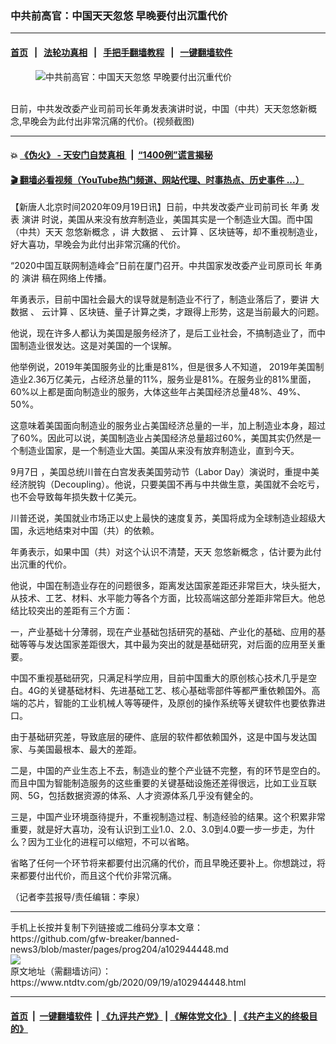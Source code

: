 ### 中共前高官：中国天天忽悠 早晚要付出沉重代价
------------------------

#### [首页](https://github.com/gfw-breaker/banned-news3/blob/master/README.md) &nbsp;&nbsp;|&nbsp;&nbsp; [法轮功真相](https://github.com/begood0513/basic/blob/master/README.md)  &nbsp;&nbsp;|&nbsp;&nbsp; [手把手翻墙教程](https://github.com/gfw-breaker/guides/wiki)  &nbsp;&nbsp;|&nbsp;&nbsp; [一键翻墙软件](https://github.com/gfw-breaker/nogfw/blob/master/README.md)  



<div><div class="featured_image">
 <figure>
  <img alt="中共前高官：中国天天忽悠 早晚要付出沉重代价" src="https://i.ntdtv.com/assets/uploads/2020/09/640-2-800x450.jpg"/>
 </figure><br/>
 <span class="caption">
  日前，中共发改委产业司前司长年勇发表演讲时说，中国（中共）天天忽悠新概念,早晚会为此付出非常沉痛的代价。(视频截图)
 </span>
</div>
</div><hr/>

#### 💥 [《伪火》 - 天安门自焚真相 ](http://158.247.195.190:10000/videos/blog/weihuo.html)&nbsp; |&nbsp; [“1400例”谎言揭秘  ](http://158.247.195.190:10000/videos/blog/jiexi1400.html)

#### [ 🎬  翻墙必看视频（YouTube热门频道、网站代理、时事热点、历史事件 ...）](https://github.com/gfw-breaker/links/blob/master/banned.md)

<div><div class="post_content" itemprop="articleBody">
 <p>
  【新唐人北京时间2020年09月19日讯】日前，中共发改委产业司前司长
  <ok href="https://www.ntdtv.com/gb/年勇.htm">
   年勇
  </ok>
  发表
  <ok href="https://www.ntdtv.com/gb/演讲.htm">
   演讲
  </ok>
  时说，美国从来没有放弃制造业，美国其实是一个制造业大国。而中国（中共）天天
  <ok href="https://www.ntdtv.com/gb/忽悠新概念.htm">
   忽悠新概念
  </ok>
  ，讲
  <ok href="https://www.ntdtv.com/gb/大数据.htm">
   大数据
  </ok>
  、
  <ok href="https://www.ntdtv.com/gb/云计算.htm">
   云计算
  </ok>
  、区块链等，却不重视制造业，好大喜功，早晚会为此付出非常沉痛的代价。
 </p>
 <p>
  “2020中国互联网制造峰会”日前在厦门召开。中共国家发改委产业司原司长
  <ok href="https://www.ntdtv.com/gb/年勇.htm">
   年勇
  </ok>
  的
  <ok href="https://www.ntdtv.com/gb/演讲.htm">
   演讲
  </ok>
  稿在网络上传播。
 </p>
 <p>
  年勇表示，目前中国社会最大的误导就是制造业不行了，制造业落后了，要讲
  <ok href="https://www.ntdtv.com/gb/大数据.htm">
   大数据
  </ok>
  、
  <ok href="https://www.ntdtv.com/gb/云计算.htm">
   云计算
  </ok>
  、区块链、量子计算之类，才跟得上形势，这是当前最大的问题。
 </p>
 <p>
  他说，现在许多人都认为美国是服务经济了，是后工业社会，不搞制造业了，而中国制造业很发达。这是对美国的一个误解。
 </p>
 <p>
  他举例说，2019年美国服务业的比重是81%，但是很多人不知道， 2019年美国制造业2.36万亿美元，占经济总量的11%，服务业是81%。在服务业的81%里面，60%以上都是面向制造业的服务，大体这些年占美国经济总量48%、49%、50%。
 </p>
 <p>
  这意味着美国面向制造业的服务业占美国经济总量的一半，加上制造业本身，超过了60%。因此可以说，美国制造业占美国经济总量超过60%，美国其实仍然是一个制造业国家，是一个制造业大国。美国从来没有放弃制造业，直到今天。
 </p>
 <p>
  9月7日 ，美国总统川普在白宫发表美国劳动节（Labor Day）演说时，重提中美经济脱钩（Decoupling）。他说，只要美国不再与中共做生意，美国就不会吃亏，也不会导致每年损失数十亿美元。
 </p>
 <p>
  川普还说，美国就业市场正以史上最快的速度复苏，美国将成为全球制造业超级大国，永远地结束对中国（共）的依赖。
 </p>
 <p>
  年勇表示，如果中国（共）对这个认识不清楚，天天
  <ok href="https://www.ntdtv.com/gb/忽悠新概念.htm">
   忽悠新概念
  </ok>
  ，估计要为此付出沉重的代价。
 </p>
 <p>
  他说，中国在制造业存在的问题很多，距离发达国家差距还非常巨大，块头挺大，从技术、工艺、材料、水平能力等各个方面，比较高端这部分差距非常巨大。他总结比较突出的差距有三个方面：
 </p>
 <p>
  一，产业基础十分薄弱，现在产业基础包括研究的基础、产业化的基础、应用的基础等等与发达国家差距很大，其中最为突出的就是基础研究，对后面的应用至关重要。
 </p>
 <p>
  中国不重视基础研究，只满足科学应用，目前中国重大的原创核心技术几乎是空白。4G的关键基础材料、先进基础工艺、核心基础零部件等都严重依赖国外。高端的芯片，智能的工业机械人等等硬件，及原创的操作系统等关键软件也要依靠进口。
 </p>
 <p>
  由于基础研究差，导致底层的硬件、底层的软件都依赖国外，这是中国与发达国家、与美国最根本、最大的差距。
 </p>
 <p>
  二是，中国的产业生态上不去，制造业的整个产业链不完整，有的环节是空白的。而且中国为智能制造服务的这些重要的关键基础设施还差得很远，比如工业互联网、5G，包括数据资源的体系、人才资源体系几乎没有健全的。
 </p>
 <p>
  三是，中国产业环境亟待提升，不重视制造过程、制造经验的结果。这个积累非常重要，就是好大喜功，没有认识到工业1.0、2.0、3.0到4.0要一步一步走，为什么？因为工业化的进程可以缩短，不可以省略。
 </p>
 <p>
  省略了任何一个环节将来都要付出沉痛的代价，而且早晚还要补上。你想跳过，将来都要付出代价，而且这个代价非常沉痛。
 </p>
 <p>
  （记者李芸报导/责任编辑：李泉）
 </p>
 <div class="single_ad">
 </div>
</div>
</div>
<hr/>
手机上长按并复制下列链接或二维码分享本文章：<br/>
https://github.com/gfw-breaker/banned-news3/blob/master/pages/prog204/a102944448.md <br/>
<a href='https://github.com/gfw-breaker/banned-news3/blob/master/pages/prog204/a102944448.md'><img src='https://github.com/gfw-breaker/banned-news3/blob/master/pages/prog204/a102944448.md.png'/></a> <br/>
原文地址（需翻墙访问）：https://www.ntdtv.com/gb/2020/09/19/a102944448.html


------------------------
#### [首页](https://github.com/gfw-breaker/banned-news3/blob/master/README.md) &nbsp;|&nbsp; [一键翻墙软件](https://github.com/gfw-breaker/nogfw/blob/master/README.md) &nbsp;| [《九评共产党》](https://github.com/gfw-breaker/9ping.md/blob/master/README.md#九评之一评共产党是什么) | [《解体党文化》](https://github.com/gfw-breaker/jtdwh.md/blob/master/README.md) | [《共产主义的终极目的》](https://github.com/gfw-breaker/gczydzjmd.md/blob/master/README.md)


<img src='http://gfw-breaker.win/banned-news3/pages/prog204/a102944448.md' width='0px' height='0px'/>